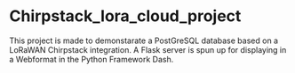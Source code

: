 # Chirpstack_lora_cloud_project

This project is made to demonstarate a PostGreSQL database based on a LoRaWAN Chirpstack integration. A Flask server is spun up for displaying in a Webformat in the Python Framework Dash. 
